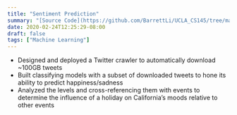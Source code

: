 ```yaml
---
title: "Sentiment Prediction"
summary: "[Source Code](https://github.com/BarrettLi/UCLA_CS145/tree/master/Project/10-Moodbusers) | [App](https://sentiment-logistic.herokuapp.com/polls/)"
date: 2020-02-24T12:25:29-08:00
draft: false
tags: ["Machine Learning"]
---
```

* Designed and deployed a Twitter crawler to automatically download ~100GB tweets
* Built classifying models with a subset of downloaded tweets to hone its ability to predict happiness/sadness
* Analyzed the levels and cross-referencing them with events to determine the influence of a holiday on California’s moods relative to other events

